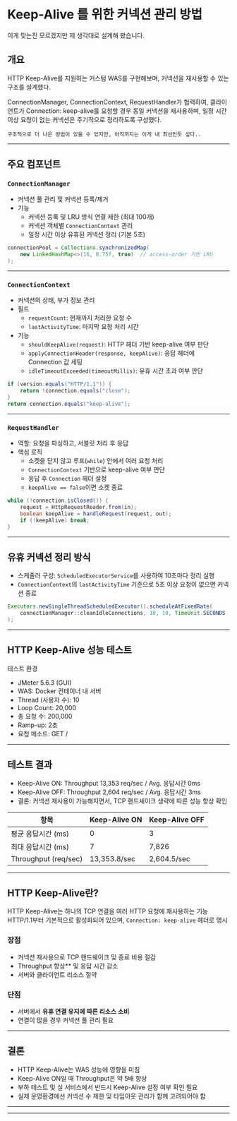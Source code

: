 # Keep-Alive 를 위한 커넥션 관리 방법

이게 맞는진 모르겠지만 제 생각대로 설계해 봤습니다.

## 개요

HTTP Keep-Alive를 지원하는 커스텀 WAS를 구현해보며, 커넥션을 재사용할 수 있는 구조를 설계했다.

ConnectionManager, ConnectionContext, RequestHandler가 협력하여, 클라이언트가 Connection: keep-alive를 요청할 경우 동일 커넥션을 재사용하며, 일정 시간 이상 요청이 없는 커넥션은 주기적으로 정리하도록 구성했다.

```구조적으로 더 나은 방법이 있을 수 있지만, 아직까지는 이게 내 최선인듯 싶다..```


---

## 주요 컴포넌트

### `ConnectionManager`

- 커넥션 풀 관리 및 커넥션 등록/제거
- 기능
  - 커넥션 등록 및 LRU 방식 연결 제한 (최대 100개)
  - 커넥션 객체별 `ConnectionContext` 관리
  - 일정 시간 이상 유휴된 커넥션 정리 (기본 5초)

```java
connectionPool = Collections.synchronizedMap(
    new LinkedHashMap<>(16, 0.75f, true)  // access-order 기반 LRU
);
```

---

### `ConnectionContext`

- 커넥션의 상태, 부가 정보 관리
- 필드
  - `requestCount`: 현재까지 처리한 요청 수
  - `lastActivityTime`: 마지막 요청 처리 시간
- 기능
  - `shouldKeepAlive(request)`: HTTP 헤더 기반 keep-alive 여부 판단
  - `applyConnectionHeader(response, keepAlive)`: 응답 헤더에 Connection 값 세팅
  - `idleTimeoutExceeded(timeoutMillis)`: 유휴 시간 초과 여부 판단

```java
if (version.equals("HTTP/1.1")) {
    return !connection.equals("close");
}
return connection.equals("keep-alive");
```

---

### `RequestHandler`

- 역할: 요청을 파싱하고, 서블릿 처리 후 응답
- 핵심 로직
  - 소켓을 닫지 않고 루프(`while`) 안에서 여러 요청 처리
  - `ConnectionContext` 기반으로 keep-alive 여부 판단
  - 응답 후 `Connection` 헤더 설정
  - `keepAlive == false`이면 소켓 종료

```java
while (!connection.isClosed()) {
    request = HttpRequestReader.from(in);
    boolean keepAlive = handleRequest(request, out);
    if (!keepAlive) break;
}
```

---

##  유휴 커넥션 정리 방식

- 스케줄러 구성: `ScheduledExecutorService`를 사용하여 10초마다 정리 실행
- `ConnectionContext`의 `lastActivityTime` 기준으로 5초 이상 요청이 없으면 커넥션 종료

```java
Executors.newSingleThreadScheduledExecutor().scheduleAtFixedRate(
    connectionManager::cleanIdleConnections, 10, 10, TimeUnit.SECONDS
);
```

---

## HTTP Keep-Alive 성능 테스트

테스트 환경

- JMeter 5.6.3 (GUI)
- WAS: Docker 컨테이너 내 서버
- Thread (사용자 수): 10
- Loop Count: 20,000
- 총 요청 수: 200,000
- Ramp-up: 2초
- 요청 메소드: GET /

---

## 테스트 결과

- Keep-Alive ON: Throughput 13,353 req/sec / Avg. 응답시간 0ms
- Keep-Alive OFF: Throughput 2,604 req/sec / Avg. 응답시간 3ms
- 결론: 커넥션 재사용이 가능해지면서, TCP 핸드셰이크 생략에 따른 성능 향상 확인


| 항목                 | Keep-Alive ON           | Keep-Alive OFF          |
|----------------------|--------------------------|-------------------------|
| 평균 응답시간 (ms)   | 0                        | 3                       |
| 최대 응답시간 (ms)   | 7                        | 7,826                   |
| Throughput (req/sec) | 13,353.8/sec             | 2,604.5/sec             |

---

## HTTP Keep-Alive란?

HTTP Keep-Alive는 하나의 TCP 연결을 여러 HTTP 요청에 재사용하는 기능
HTTP/1.1부터 기본적으로 활성화되어 있으며, `Connection: keep-alive` 헤더로 명시

### 장점
- 커넥션 재사용으로 TCP 핸드쉐이크 및 종료 비용 절감
- Throughput 향상** 및 응답 시간 감소
- 서버와 클라이언트 리소스 절약

### 단점
- 서버에서 **유휴 연결 유지에 따른 리소스 소비**
- 연결이 많을 경우 커넥션 풀 관리 필요

---

## 결론

- HTTP Keep-Alive는 WAS 성능에 영향을 미침
- Keep-Alive ON일 때 Throughput은 약 5배 향상
- 부하 테스트 및 실 서비스에서 반드시 Keep-Alive 설정 여부 확인 필요
- 실제 운영환경에선 커넥션 수 제한 및 타임아웃 관리가 함께 고려되어야 함

---

---
